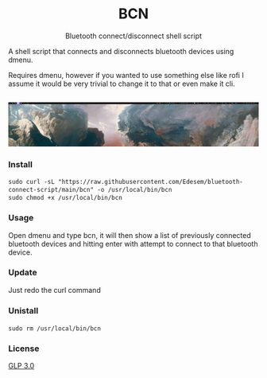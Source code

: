 <h1 align="center">BCN</h1>
<p align="center">Bluetooth connect/disconnect shell script</p>
A shell script that connects and disconnects bluetooth devices using dmenu.

Requires dmenu, however if you wanted to use something else like rofi I assume it would be very trivial to change it to that or even make it cli.

##
<p align="center">
<img src="./bcn.gif" alt="Video Preview" width="2000px">
</p>


### Install 
```
sudo curl -sL "https://raw.githubusercontent.com/Edesem/bluetooth-connect-script/main/bcn" -o /usr/local/bin/bcn
sudo chmod +x /usr/local/bin/bcn
```

### Usage
Open dmenu and type bcn, it will then show a list of previously connected bluetooth devices and hitting enter with attempt to connect to that bluetooth device.

### Update
Just redo the curl command

### Unistall
`sudo rm /usr/local/bin/bcn`

### License
[GLP 3.0](https://raw.githubusercontent.com/Edesem/bluetooth-connect-script/main/LICENSE)
